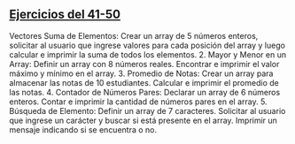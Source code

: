 ## [Ejercicios del 41-50](./41-50/)
Vectores
Suma de Elementos: Crear un array de 5 números enteros, solicitar al usuario que
ingrese valores para cada posición del array y luego calcular e imprimir la suma de
todos los elementos.
2. Mayor y Menor en un Array: Definir un array con 8 números reales. Encontrar e
imprimir el valor máximo y mínimo en el array.
3. Promedio de Notas: Crear un array para almacenar las notas de 10 estudiantes.
Calcular e imprimir el promedio de las notas.
4. Contador de Números Pares: Declarar un array de 6 números enteros. Contar e
imprimir la cantidad de números pares en el array.
5. Búsqueda de Elemento: Definir un array de 7 caracteres. Solicitar al usuario que
ingrese un carácter y buscar si está presente en el array. Imprimir un mensaje
indicando si se encuentra o no.